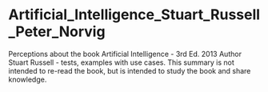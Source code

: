 # Artificial_Intelligence_Stuart_Russell_Peter_Norvig
Perceptions about the book Artificial Intelligence - 3rd Ed. 2013 Author Stuart Russell - tests, examples with use cases.
This summary is not intended to re-read the book, but is intended to study the book and share knowledge.
